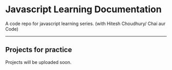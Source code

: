 # Javascript Learning Documentation
A code repo for javascript learning series. (with Hitesh Choudhury/ Chai aur Code)

---

## Projects for practice

Projects will be uploaded soon.
